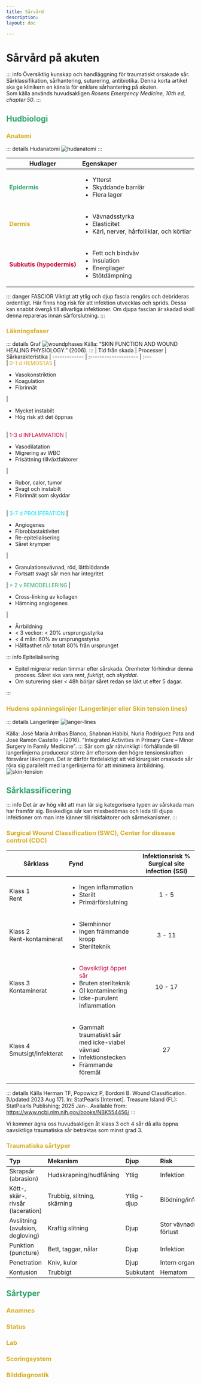 ```yaml
---
title: Sårvård
description: 
layout: doc

---
```



<style>
gr { color: #30a46c }
re { color: #C70039 }
ye { color: #D6AB1E }
bl { color: #0CDFF2 }
</style>

# Sårvård på akuten

::: info Översiktlig kunskap och handläggning för traumatiskt orsakade sår. 
Sårklassifikation, sårhantering, suturering, antibiotika. Denna korta artikel ska ge klinikern en känsla för enklare sårhantering på akuten.  
Som källa används huvudsakligen _Rosens Emergency Medicine, 10th ed, chapter 50_. 
:::

## <gr> Hudbiologi </gr>

### <ye> Anatomi </ye> ###
::: details Hudanatomi
![hudanatomi](hudanatomi.jpg)
:::

|  Hudlager                                 | Egenskaper                  | 
| -------------                             | :----------------------            | 
| <gr> **Epidermis** </gr>                  | <ul><li>Ytterst</li><li>Skyddande barriär</li><li>Flera lager</li></ul>         | 
| <ye> **Dermis** </ye>                     | <ul><li>Vävnadsstyrka</li><li>Elasticitet</li><li>Kärl, nerver, hårfolliklar, och körtlar</li></ul>       | 
| <re> **Subkutis (hypodermis)** </re>      | <ul><li>Fett och bindväv</li><li>Insulation</li><li>Energilager</li><li>Stötdämpning</li></ul>        | 

::: danger FASCIOR
Viktigt att ytlig och djup fascia rengörs och debrideras ordentligt. Här finns hög risk för att infektion utvecklas och sprids. Dessa kan snabbt övergå till allvarliga infektioner. Om djupa fascian är skadad skall denna repareras innan sårförslutning.
:::

### <ye> Läkningsfaser </ye> ###
::: details Graf
![woundphases](woundphases.png)
Källa: “SKIN FUNCTION AND WOUND HEALING PHYSIOLOGY.” (2006).
:::
|  Tid från skada                       | Processer                                                               | Sårkarakteristika
| -------------                          | :--------------------                                                   | :---   
|<ye> 0-1 d HEMOSTAS</ye>                |  <ul><li>Vasokonstriktion</li><li>Koagulation</li><li>Fibrinnät </li></ul>| <ul><li>Mycket instabilt</li><li> Hög risk att det öppnas </li></ul>  
| <re>1-3 d INFLAMMATION</re>       |  <ul><li>Vasodilatation</li><li> Migrering av WBC</li><li> Frisättning tillväxtfaktorer</li></ul> | <ul><li> Rubor, calor, tumor</li><li> Svagt och instabilt</li><li>Fibrinnät som skyddar</li></ul>  
| <bl>3-7 d PROLIFERATION</bl>      |    <ul><li>Angiogenes</li><li>Fibroblastaktivitet</li><li>Re-epitelialisering</li><li>Såret krymper</li></ul>  | <ul><li>Granulationsvävnad, röd, lättblödande</li><li>Fortsatt svagt sår men har integritet</li></ul>
| <gr>> 2 v REMODELLERING</gr>      | <ul><li>Cross-linking av kollagen</li><li>Hämning angiogenes</li></ul>        | <ul><li> Ärrbildning</li><li>< 3 veckor: < 20% ursprungsstyrka</li><li>< 4 mån: 60% av ursprungsstyrka</li><li> Hållfasthet når totalt 80% från ursprunget</li></ul>   

::: info Epitelialisering
<ul>
    <li>Epitel migrerar redan timmar efter sårskada. Orenheter förhindrar denna process. Såret ska vara <i>rent</i>, <i>fuktigt</i>, och <i>skyddat</i>.  </li>
    <li>Om suturering sker < 48h börjar såret redan se läkt ut efter 5 dagar.</li>
</ul>
:::

### <ye>  Hudens spänningslinjer (Langerlinjer eller Skin tension lines) </ye> ###
::: details Langerlinjer
![langer-lines](langer-lines.jpg)

Källa: José María Arribas Blanco, Shabnan Habibi, Nuria Rodríguez Pata and José Ramón Castello - (2016). "Integrated Activities in Primary Care – Minor Surgery in Family Medicine". 
:::
Sår som går rätvinkligt i förhållande till langerlinjerna producerar större ärr eftersom den högre tensionskraften försvårar läkningen. Det är därför fördelaktigt att vid kirurgiskt orsakade sår röra sig parallellt med langerlinjerna för att minimera ärrbildning.
![skin-tension](skin-tension.png)

## <gr> Sårklassificering </gr>

::: info Det är av hög vikt att man lär sig kategorisera typen av sårskada man har framför sig. Beskedliga sår kan missbedömas och leda till djupa infektioner om man inte känner till riskfaktorer och sårmekanismer.
:::

### <ye>Surgical Wound Classification (SWC), Center for disease control (CDC)</ye> ###

| Sårklass                            | Fynd                                                                              | Infektionsrisk %<br>Surgical site infection (SSI)</br>
| ---------------                     | :---------------                                                                |:-------------:   |
| Klass 1<br>Rent</br>                | <ul><li>Ingen inflammation</li><li>Sterilt</li><li>Primärförslutning</li></ul> |1 - 5                  |   
| Klass 2<br>Rent-kontaminerat</br>   | <ul><li>Slemhinnor</li><li>Ingen främmande kropp</li><li>Sterilteknik</li></ul>   |   3 - 11              | 
| Klass 3<br>Kontaminerat</br>        | <ul><li><re>Oavsiktligt öppet sår</re></li><li>Bruten sterilteknik</li><li>GI kontaminering</li><li>Icke-purulent inflammation</li></ul>                    |  10 - 17               |                
| Klass 4<br>Smutsigt/infekterat</br> | <ul><li>Gammalt traumatiskt sår<br> med icke-viabel vävnad<br></li><li>Infektionstecken</li><li>Främmande föremål</li></ul>                    |      27           |
 ::: details Källa
 Herman TF, Popowicz P, Bordoni B. Wound Classification. [Updated 2023 Aug 17]. In: StatPearls [Internet]. Treasure Island (FL): StatPearls Publishing; 2025 Jan-. Available from: https://www.ncbi.nlm.nih.gov/books/NBK554456/
:::

Vi kommer ägna oss huvudsakligen åt klass 3 och 4 sår då alla öppna oavsiktliga traumatiska sår betraktas som minst grad 3.

### <ye> Traumatiska sårtyper </ye> ###

| Typ | Mekanism | Djup | Risk |
|:--|:-----|:--|:--|
| Skrapsår (abrasion)| Hudskrapning/hudflåning | Ytlig | Infektion|
| Kött-, skär-, rivsår (laceration) | Trubbig, slitning, skärning | Ytlig - djup | Blödning/infektion|
| Avslitning (avulsion, degloving)| Kraftig slitning | Djup | Stor vävnads förlust |
| Punktion (puncture) | Bett, taggar, nålar | Djup | Infektion |
| Penetration | Kniv, kulor | Djup | Intern organskada |
| Kontusion | Trubbigt | Subkutant | Hematom |

## <gr> Sårtyper </gr>

### <ye> Anamnes </ye>

### <ye> Status </ye>

### <ye> Lab </ye>

### <ye> Scoringsystem </ye>


### <ye> Bilddiagnostik </ye>
